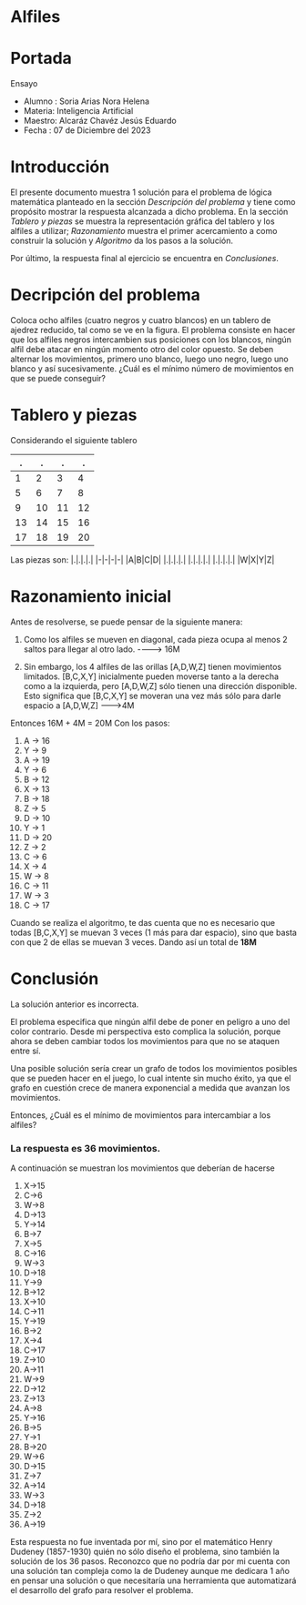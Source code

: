 # Alfiles

# Portada
Ensayo
* Alumno : Soria Arias Nora Helena
* Materia: Inteligencia Artificial
* Maestro: Alcaráz Chavéz Jesús Eduardo
* Fecha  : 07 de Diciembre del 2023

# Introducción

El presente documento muestra 1 solución para el problema de lógica matemática planteado en la sección *Descripción del problema*  y tiene como propósito mostrar la respuesta alcanzada a dicho problema.  En la sección  *Tablero y piezas* se muestra la representación  gráfica del tablero y los alfiles a utilizar; *Razonamiento* muestra el primer acercamiento a como construir la solución y *Algoritmo* da los pasos a la solución.

Por último, la respuesta final al ejercicio se encuentra en *Conclusiones*.

# Decripción del problema

Coloca ocho alfiles (cuatro negros y cuatro blancos) en un tablero de
ajedrez reducido, tal como se ve en la figura. El problema consiste en hacer
que los alfiles negros intercambien sus posiciones con los blancos, ningún alfil
debe atacar en ningún momento otro del color opuesto. Se deben alternar
los movimientos, primero uno blanco, luego uno negro, luego uno blanco y
así sucesivamente. ¿Cuál es el mínimo número de movimientos en que se
puede conseguir?

# Tablero y piezas

Considerando el siguiente tablero

|.|.|.|.|
|-|-|-|-|
|1|2|3|4|
|5|6|7|8|
|9|10|11|12|
|13|14|15|16|
|17|18|19|20|

Las piezas son:
|.|.|.|.|
|-|-|-|-|
|A|B|C|D|
|.|.|.|.|
|.|.|.|.|
|.|.|.|.|
|W|X|Y|Z|

# Razonamiento inicial

Antes de resolverse, se puede pensar de la siguiente manera:
1. Como los alfiles se mueven en diagonal, cada pieza ocupa al menos 2 saltos para llegar al otro lado. ----> 16M

2. Sin embargo,  los 4 alfiles de las orillas [A,D,W,Z] tienen movimientos limitados.
[B,C,X,Y] inicialmente pueden moverse tanto a la derecha como a la izquierda, pero  [A,D,W,Z] sólo tienen una dirección disponible. Esto significa que [B,C,X,Y] se moveran una vez más sólo para darle espacio a [A,D,W,Z] --->4M

Entonces 16M + 4M = 20M
Con los pasos:

1. A -> 16
2. Y -> 9
3. A -> 19
4. Y -> 6
5. B -> 12
6. X -> 13
7. B -> 18
8. Z -> 5
9. D -> 10
10. Y -> 1
11. D -> 20
12. Z -> 2
13. C -> 6
14. X -> 4
15. W -> 8
16. C -> 11
17. W -> 3
18. C -> 17

Cuando se realiza el algoritmo, te das cuenta que no es necesario que todas [B,C,X,Y] se muevan 3 veces (1 más para dar espacio), sino que basta con que 2 de ellas se muevan 3 veces. Dando así un total de **18M**

# Conclusión

La solución anterior es incorrecta.

El problema especifica que ningún alfil debe de poner en peligro a uno del color contrario. Desde mi perspectiva esto complica la solución, porque ahora se deben cambiar todos los movimientos para que no se ataquen entre sí.

Una posible solución sería crear un grafo de todos los movimientos posibles que se pueden hacer en el juego, lo cual intente sin mucho éxito, ya que el grafo en cuestión crece de manera exponencial a medida que avanzan los movimientos.

Entonces, ¿Cuál es el mínimo de movimientos para intercambiar a los alfiles?

### La respuesta es 36 movimientos.
A continuación se muestran los movimientos que deberían de hacerse

1.  X->15 
2.  C->6
3.  W->8
4.  D->13
5.  Y->14
6.  B->7
7.  X->5
8.  C->16
9.  W->3
10. D->18
11. Y->9
12. B->12
13. X->10
14. C->11
15. Y->19
16. B->2
17. X->4
18. C->17
19. Z->10
20. A->11
21. W->9
22. D->12
23. Z->13
24. A->8
25. Y->16
26. B->5
27. Y->1
28. B->20
29. W->6
30. D->15
31. Z->7
32. A->14
33. W->3
34. D->18
35. Z->2
36. A->19

Esta respuesta no fue inventada por mí, sino por el matemático Henry Dudeney (1857-1930) quién no sólo diseño el problema, sino también la solución de los 36 pasos. Reconozco que no podría dar por mi cuenta con una solución tan compleja como la de Dudeney aunque me dedicara 1 año en pensar una solución o que necesitaría una herramienta que automatizará el desarrollo del grafo para resolver el problema.





